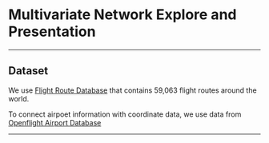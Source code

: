 # Multivariate Network Explore and Presentation
----

## Dataset
We use [Flight Route Database](https://www.kaggle.com/open-flights/flight-route-database) that contains 59,063 flight routes around the world.

To connect airpoet information with coordinate data, we use data from [Openflight Airport Database](https://openflights.org/data.html)

----
